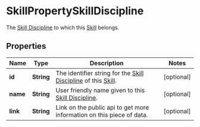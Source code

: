 

# SkillPropertySkillDiscipline

The [Skill Discipline](https://developers.intellihr.io/docs/v1/) to which this [Skill](https://developers.intellihr.io/docs/v1/) belongs.

## Properties

| Name | Type | Description | Notes |
|------------ | ------------- | ------------- | -------------|
|**id** | **String** | The identifier string for the [Skill Discipline](https://developers.intellihr.io/docs/v1/) of this [Skill](https://developers.intellihr.io/docs/v1/). |  [optional] |
|**name** | **String** | User friendly name given to this [Skill Discipline](https://developers.intellihr.io/docs/v1/). |  [optional] |
|**link** | **String** | Link on the public api to get more information on this piece of data. |  [optional] |



